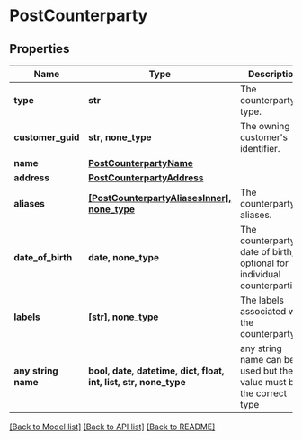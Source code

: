 # PostCounterparty


## Properties
Name | Type | Description | Notes
------------ | ------------- | ------------- | -------------
**type** | **str** | The counterparty&#39;s type. | 
**customer_guid** | **str, none_type** | The owning customer&#39;s identifier. | [optional] 
**name** | [**PostCounterpartyName**](PostCounterpartyName.md) |  | [optional] 
**address** | [**PostCounterpartyAddress**](PostCounterpartyAddress.md) |  | [optional] 
**aliases** | [**[PostCounterpartyAliasesInner], none_type**](PostCounterpartyAliasesInner.md) | The counterparty&#39;s aliases. | [optional] 
**date_of_birth** | **date, none_type** | The counterparty&#39;s date of birth; optional for individual counterparties.. | [optional] 
**labels** | **[str], none_type** | The labels associated with the counterparty. | [optional] 
**any string name** | **bool, date, datetime, dict, float, int, list, str, none_type** | any string name can be used but the value must be the correct type | [optional]

[[Back to Model list]](../README.md#documentation-for-models) [[Back to API list]](../README.md#documentation-for-api-endpoints) [[Back to README]](../README.md)


